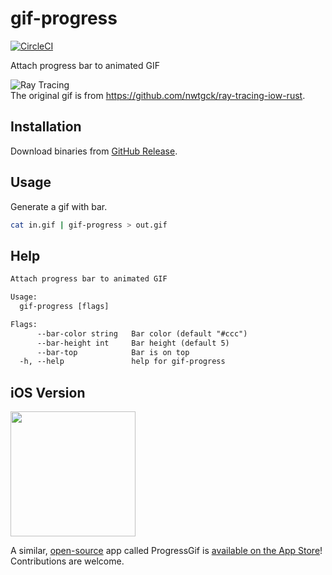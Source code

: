 # gif-progress
[![CircleCI](https://circleci.com/gh/nwtgck/gif-progress.svg?style=shield)](https://circleci.com/gh/nwtgck/gif-progress)

Attach progress bar to animated GIF

![Ray Tracing](doc_assets/ray_tracing.gif)  
The original gif is from <https://github.com/nwtgck/ray-tracing-iow-rust>.

## Installation
Download binaries from [GitHub Release](https://github.com/nwtgck/gif-progress/releases).

## Usage

Generate a gif with bar. 
```bash
cat in.gif | gif-progress > out.gif
```

## Help

```txt
Attach progress bar to animated GIF

Usage:
  gif-progress [flags]

Flags:
      --bar-color string   Bar color (default "#ccc")
      --bar-height int     Bar height (default 5)
      --bar-top            Bar is on top
  -h, --help               help for gif-progress
```

## iOS Version
<img src="https://raw.githubusercontent.com/aheze/ProgressGif/main/Assets/GitHub/Logo/LogoWithShadow.png" width="200">

A similar, [open-source](https://github.com/aheze/ProgressGif) app called ProgressGif is [available on the App Store](https://apps.apple.com/us/app/id1526969349)! Contributions are welcome.
